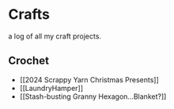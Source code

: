 # Crafts
a log of all my craft projects.

## Crochet
- [[2024 Scrappy Yarn Christmas Presents]]
- [[LaundryHamper]]
- [[Stash-busting Granny Hexagon...Blanket?]]